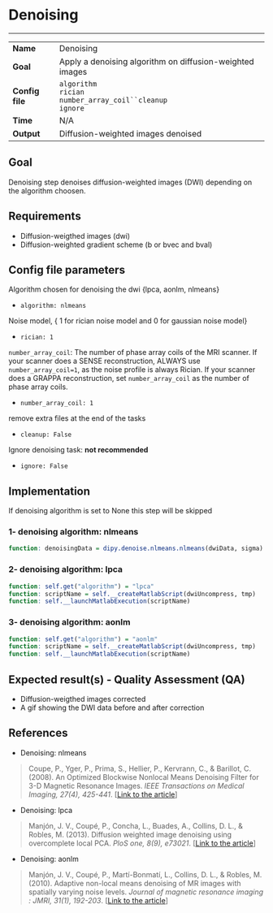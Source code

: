 # Denoising
---

|                |                                                       |
|----------------|-------------------------------------------------------|
|**Name**        | Denoising                                             |
|**Goal**        | Apply a denoising algorithm on diffusion-weighted images |
|**Config file** | `algorithm` <br />`rician`<br />`number_array_coil``cleanup`<br />`ignore`                                      |
|**Time**        | N/A                                                   |
|**Output**      | Diffusion-weighted images denoised                    |

## Goal

Denoising step denoises diffusion-weighted images (DWI) depending on the algorithm choosen.

## Requirements

- Diffusion-weigthed images (dwi)
- Diffusion-weighted gradient scheme (b or bvec and bval)

## Config file parameters

Algorithm chosen for denoising the dwi {lpca, aonlm, nlmeans}
- `algorithm: nlmeans`

Noise model, { 1 for rician noise model and 0 for gaussian noise model}
- `rician: 1`

`number_array_coil`: The number of phase array coils of the MRI scanner.
If your scanner does a SENSE reconstruction, ALWAYS use `number_array_coil=1`, as the noise profile is always Rician.
If your scanner does a GRAPPA reconstruction, set `number_array_coil` as the number of phase array coils.
- `number_array_coil: 1`

remove extra files at the end of the tasks
- `cleanup: False`

Ignore denoising task: **not recommended**
- `ignore: False`

## Implementation

If denoising algorithm is set to None this step will be skipped


### 1- denoising algorithm: nlmeans

```R
function: denoisingData = dipy.denoise.nlmeans.nlmeans(dwiData, sigma)
```

### 2- denoising algorithm: lpca

```R
function: self.get("algorithm") = "lpca"
function: scriptName = self.__createMatlabScript(dwiUncompress, tmp)
function: self.__launchMatlabExecution(scriptName)
```

### 3- denoising algorithm: aonlm

```R
function: self.get("algorithm") = "aonlm"
function: scriptName = self.__createMatlabScript(dwiUncompress, tmp)
function: self.__launchMatlabExecution(scriptName)
```

## Expected result(s) - Quality Assessment (QA)

- Diffusion-weigthed images corrected
- A gif showing the DWI data before and after correction

## References

- Denoising: nlmeans <br>
> Coupe, P., Yger, P., Prima, S., Hellier, P., Kervrann, C., & Barillot, C. (2008). An Optimized Blockwise Nonlocal Means Denoising Filter for 3-D Magnetic Resonance Images. *IEEE Transactions on Medical Imaging, 27(4), 425-441*. [[Link to the article](http://www.pubmedcentral.nih.gov/articlerender.fcgi?artid=2881565&tool=pmcentrez&rendertype=abstract)]

- Denoising: lpca <br>
> Manjón, J. V., Coupé, P., Concha, L., Buades, A., Collins, D. L., & Robles, M. (2013). Diffusion weighted image denoising using overcomplete local PCA. *PloS one, 8(9), e73021*. [[Link to the article](http://www.pubmedcentral.nih.gov/articlerender.fcgi?artid=3760829&tool=pmcentrez&rendertype=abstract)]

- Denoising: aonlm <br>
> Manjón, J. V., Coupé, P., Martí-Bonmatí, L., Collins, D. L., & Robles, M. (2010). Adaptive non-local means denoising of MR images with spatially varying noise levels. *Journal of magnetic resonance imaging : JMRI, 31(1), 192-203*. [[Link to the article](http://www.ncbi.nlm.nih.gov/pubmed/20027588)]
